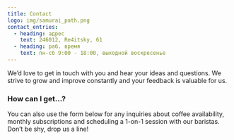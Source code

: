 ```yaml
---
title: Contact
logo: img/samurai_path.png
contact_entries:
  - heading: адрес
    text: 246012, Re4itsky, 61
  - heading: раб. время
    text: пн-сб 9:00 - 18:00, выходной воскресенье
---
```


We’d love to get in touch with you and hear your ideas and
questions. We strive to grow and improve constantly and your feedback
is valuable for us.

<h3 class="f4 b lh-title mb2">How can I get…?</h3>

You can also use the form below for any inquiries about coffee
availability, monthly subscriptions and scheduling a 1-on-1 session
with our baristas. Don’t be shy, drop us a line!
